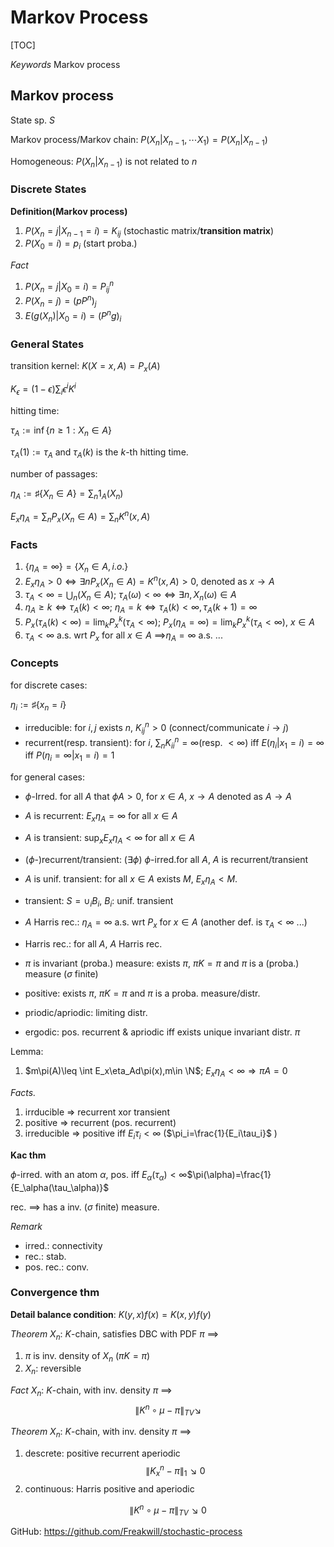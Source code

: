 # Markov Process

[TOC]

*Keywords* Markov process

## Markov process

State sp. $S$

Markov process/Markov chain:
$P(X_n|X_{n-1},\cdots X_{1})=P(X_n|X_{n-1})$

Homogeneous: $P(X_n|X_{n-1})$ is not related to $n$

### Discrete States

**Definition(Markov process)**

1. $P(X_n=j|X_{n-1}=i)=K_{ij}$ (stochastic matrix/**transition matrix**)
2. $P(X_0=i)=p_i$ (start proba.)

*Fact*

1. $P(X_n=j|X_0=i)=P^{n}_{ij}$
2. $P(X_n=j)=(pP^n)_j$
3. $E(g(X_n)|X_0=i)=(P^{n}g)_i$



### General States

transition kernel:
$K(X=x, A)=P_x(A)$

$K_\epsilon=(1-\epsilon)\sum_i\epsilon^iK^i$

hitting time:

$\tau_A:=\inf\{n\geq 1: X_n\in A\}$

$\tau_A(1):=\tau_A$ and $\tau_A(k)$ is the $k$-th hitting time.

number of passages:

$\eta_A:=\sharp\{X_n\in A\}=\sum_n1_{A}(X_n)$

$E_x\eta_A=\sum_nP_x(X_n\in A)=\sum_nK^n(x,A)$



### Facts

1. $\{\eta_A=\infty\} =\{X_n\in A, i.o.\}$
2. $E_x\eta_A>0\iff \exists n P_x(X_n\in A)=K^n(x,A)>0$,  denoted as $x\to A$
3. $\tau_A<\infty = \bigcup_n(X_n\in A)$; $\tau_A(\omega)<\infty \iff \exists n, X_n(\omega)\in A$
4. $\eta_A\geq k\iff \tau_A(k)<\infty$; $\eta_A= k\iff \tau_A(k)<\infty,\tau_A(k+1)=\infty$
5. $P_x(\tau_A(k)<\infty)=\lim_kP_x^k(\tau_A<\infty)$; $P_x(\eta_A=\infty)=\lim_kP_x^k(\tau_A<\infty)$, $x\in A$
6. $\tau_A<\infty$ a.s. wrt $P_x$ for all $x\in A$  ==>$\eta_A=\infty$  a.s. ...



### Concepts

for discrete cases:

$\eta_i:=\sharp\{x_n=i\}$

- irreducible: for $i,j$ exists $n$, $K^n_{ij}>0$ (connect/communicate $i\to j$)
- recurrent(resp. transient): for $i$, $\sum_n K^n_{ii}=\infty$(resp. $<\infty$) iff $E(\eta_i|x_1=i)=\infty$ iff $P(\eta_i=\infty|x_1=i)=1$

for general cases:

- $\phi$-Irred. for all $A$ that $\phi A>0$, for $x\in A$, $x\to A$ denoted as $A\to A$
- $A$ is recurrent: $E_x\eta_A=\infty$ for all $x\in A$
- $A$ is transient: $\sup_x E_x\eta_A<\infty$ for all $x\in A$
- ($\phi$-)recurrent/transient: ($\exists \phi$) $\phi$-irred.for all $A$, $A$ is recurrent/transient
- $A$ is unif. transient: for all $x\in A$ exists $M$, $E_x\eta_A<M$.
- transient: $S=\cup_i B_i$, $B_i$: unif. transient
- $A$ Harris rec.: $\eta_A=\infty$ a.s. wrt $P_x$ for $x\in A$  (another def. is $\tau_A<\infty$ ...)
- Harris rec.: for all $A$, $A$ Harris rec.

- $\pi$ is invariant (proba.) measure: exists $\pi$, $\pi K=\pi$ and $\pi$ is a (proba.) measure ($\sigma$ finite)
- positive: exists $\pi$, $\pi K=\pi$ and $\pi$ is a proba. measure/distr.
- priodic/apriodic: limiting distr.
- ergodic: pos. recurrent & apriodic iff exists unique invariant distr. $\pi$



Lemma:

1. $m\pi(A)\leq \int E_x\eta_Ad\pi(x),m\in \N$; $E_x\eta_A<\infty\Rightarrow \pi A=0$



*Facts.*

1. irrducible => recurrent xor transient
2. positive => recurrent (pos. recurrent)
3. irreducible => positive iff $E_i\tau_i<\infty$ ($\pi_i=\frac{1}{E_i\tau_i}$ )

**Kac thm**

$\phi$-irred. with an atom $\alpha$,  pos. iff $E_\alpha(\tau_\alpha)<\infty$$\pi(\alpha)=\frac{1}{E_\alpha(\tau_\alpha)}$ 

rec. ==> has a inv. ($\sigma$ finite) measure.

*Remark*

- irred.:  connectivity
- rec.: stab.
- pos. rec.: conv.



### Convergence thm

**Detail balance condition**: $K(y,x)f(x)=K(x,y)f(y)$

*Theorem*
$X_n$: $K$-chain, satisfies DBC with PDF $\pi$ ==>

1. $\pi$ is inv. density of $X_n$ ($\pi K=\pi$)
2. $X_n$: reversible

*Fact*
$X_n$: $K$-chain, with inv. density $\pi$ ==>
$$
\|K^n\circ \mu-\pi\|_{TV} \searrow
$$

*Theorem*
$X_n$: $K$-chain, with inv. density $\pi$ ==>
1. descrete: positive recurrent aperiodic
$$
\|K^n_x-\pi\|_{1} \searrow 0
$$
2. continuous: Harris positive and aperiodic

$$
\|K^n\circ\mu-\pi\|_{TV} \searrow 0
$$



GitHub: https://github.com/Freakwill/stochastic-process

